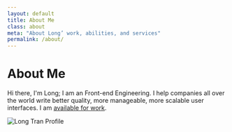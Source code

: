 ```yaml
---
layout: default
title: About Me
class: about
meta: "About Long’ work, abilities, and services"
permalink: /about/
---
```


# About Me

Hi there, I'm Long; I am an Front-end Engineering. I help
companies all over the world write better quality, more manageable, more
scalable user interfaces. I am [available for work](/services/).

<img src="{{ site.baseurl }}/images/master.jpg" alt="Long Tran Profile" />
<br />
